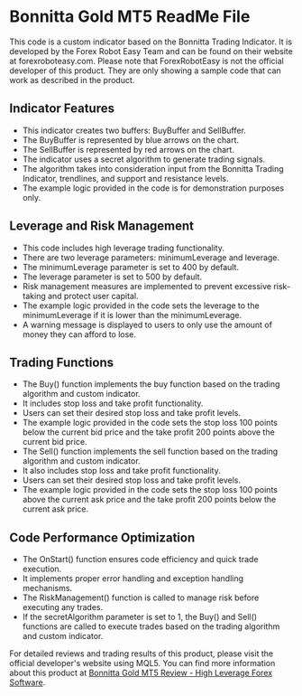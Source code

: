 # Bonnitta Gold MT5 ReadMe File

This code is a custom indicator based on the Bonnitta Trading Indicator. It is developed by the Forex Robot Easy Team and can be found on their website at forexroboteasy.com. Please note that ForexRobotEasy is not the official developer of this product. They are only showing a sample code that can work as described in the product.

## Indicator Features

- This indicator creates two buffers: BuyBuffer and SellBuffer.
- The BuyBuffer is represented by blue arrows on the chart.
- The SellBuffer is represented by red arrows on the chart.
- The indicator uses a secret algorithm to generate trading signals.
- The algorithm takes into consideration input from the Bonnitta Trading Indicator, trendlines, and support and resistance levels.
- The example logic provided in the code is for demonstration purposes only.

## Leverage and Risk Management

- This code includes high leverage trading functionality.
- There are two leverage parameters: minimumLeverage and leverage.
- The minimumLeverage parameter is set to 400 by default.
- The leverage parameter is set to 500 by default.
- Risk management measures are implemented to prevent excessive risk-taking and protect user capital.
- The example logic provided in the code sets the leverage to the minimumLeverage if it is lower than the minimumLeverage.
- A warning message is displayed to users to only use the amount of money they can afford to lose.

## Trading Functions

- The Buy() function implements the buy function based on the trading algorithm and custom indicator.
- It includes stop loss and take profit functionality.
- Users can set their desired stop loss and take profit levels.
- The example logic provided in the code sets the stop loss 100 points below the current bid price and the take profit 200 points above the current bid price.
- The Sell() function implements the sell function based on the trading algorithm and custom indicator.
- It also includes stop loss and take profit functionality.
- Users can set their desired stop loss and take profit levels.
- The example logic provided in the code sets the stop loss 100 points above the current ask price and the take profit 200 points below the current ask price.

## Code Performance Optimization

- The OnStart() function ensures code efficiency and quick trade execution.
- It implements proper error handling and exception handling mechanisms.
- The RiskManagement() function is called to manage risk before executing any trades.
- If the secretAlgorithm parameter is set to 1, the Buy() and Sell() functions are called to execute trades based on the trading algorithm and custom indicator.

For detailed reviews and trading results of this product, please visit the official developer's website using MQL5. You can find more information about this product at [Bonnitta Gold MT5 Review - High Leverage Forex Software](https://forexroboteasy.com/forex-robot-review/bonnitta-gold-mt5-review-high-leverage-forex-software/).
